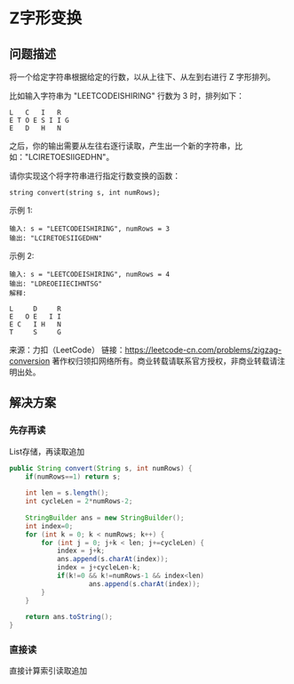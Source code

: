 # Z字形变换

## 问题描述

将一个给定字符串根据给定的行数，以从上往下、从左到右进行 Z 字形排列。

比如输入字符串为 "LEETCODEISHIRING" 行数为 3 时，排列如下：

```
L   C   I   R
E T O E S I I G
E   D   H   N
```

之后，你的输出需要从左往右逐行读取，产生出一个新的字符串，比如："LCIRETOESIIGEDHN"。

请你实现这个将字符串进行指定行数变换的函数：

```
string convert(string s, int numRows);
```

示例 1:

```
输入: s = "LEETCODEISHIRING", numRows = 3
输出: "LCIRETOESIIGEDHN"
```

示例 2:

```
输入: s = "LEETCODEISHIRING", numRows = 4
输出: "LDREOEIIECIHNTSG"
解释:

L     D     R
E   O E   I I
E C   I H   N
T     S     G
```

来源：力扣（LeetCode）
链接：https://leetcode-cn.com/problems/zigzag-conversion
著作权归领扣网络所有。商业转载请联系官方授权，非商业转载请注明出处。

## 解决方案

### 先存再读
List存储，再读取追加

``` java
public String convert(String s, int numRows) {
	if(numRows==1) return s;
	
	int len = s.length();
	int cycleLen = 2*numRows-2;
	
	StringBuilder ans = new StringBuilder();
	int index=0;
	for (int k = 0; k < numRows; k++) {
		for (int j = 0; j+k < len; j+=cycleLen) {
			index = j+k;
			ans.append(s.charAt(index));
			index = j+cycleLen-k;
			if(k!=0 && k!=numRows-1 && index<len)
					ans.append(s.charAt(index));
		}
	}
	
	return ans.toString();
}
```


### 直接读

直接计算索引读取追加
